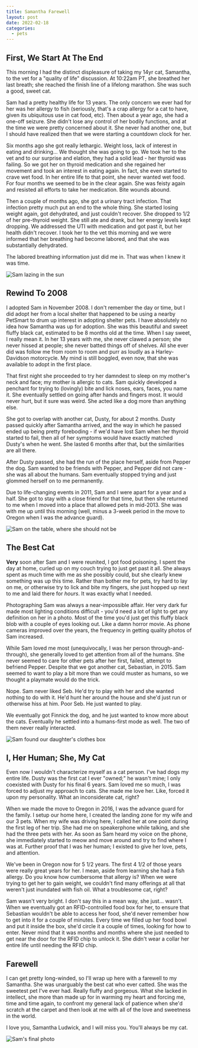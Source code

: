 ```yaml
---
title: Samantha Farewell
layout: post
date: 2022-02-18
categories:
  - pets
---
```


## First, We Start At The End

This morning I had the distinct displeasure of taking my 14yr cat, Samantha, to
the vet for a "quality of life" discussion. At 10:22am PT, she breathed her last
breath; she reached the finish line of a lifelong marathon. She was such a good,
sweet cat.

Sam had a pretty healthy life for 13 years. The only concern we ever had for her
was her allergy to fish (seriously, that's a crap allergy for a cat to have,
given its ubiquitous use in cat food, etc). Then about a year ago, she had a
one-off seizure. She didn't lose any control of her bodily functions, and at the
time we were pretty concerned about it. She never had another one, but I should
have realized then that we were starting a countdown clock for her.

Six months ago she got really lethargic. Weight loss, lack of interest in eating
and drinking... We thought she was going to go. We took her to the vet and to
our surprise and elation, they had a solid lead - her thyroid was failing. So we
got her on thyroid medication and she regained her movement and took an interest
in eating again. In fact, she even started to crave wet food. In her entire life
to that point, she never wanted wet food. For four months we seemed to be in the
clear again. She was feisty again and resisted all efforts to take her
medication. Bite wounds abound.

Then a couple of months ago, she got a urinary tract infection. That infection
pretty much put an end to the whole thing. She started losing weight again, got
dehydrated, and just couldn't recover. She dropped to 1/2 of her pre-thyroid
weight. She still ate and drank, but her energy levels kept dropping. We
addressed the UTI with medication and got past it, but her health didn't
recover. I took her to the vet this morning and we were informed that her
breathing had become labored, and that she was substantially dehydrated.

The labored breathing information just did me in. That was when I knew it was
time.

![Sam lazing in the sun](/assets/images/2022-02-18-samantha-farewell/1.jpg)

## Rewind To 2008

I adopted Sam in November 2008. I don't remember the day or time, but I did
adopt her from a local shelter that happened to be using a nearby PetSmart to
drum up interest in adopting shelter pets. I have absolutely no idea how
Samantha was up for adoption. She was this beautiful and sweet fluffy black cat,
estimated to be 8 months old at the time. When I say sweet, I really mean it. In
her 13 years with me, she never clawed a person; she never hissed at people; she
never batted things off of shelves. All she ever did was follow me from room to
room and purr as loudly as a Harley-Davidson motorcycle. My mind is still
boggled, even now, that she was available to adopt in the first place.

That first night she proceeded to try her damndest to sleep on my mother's neck
and face; my mother is allergic to cats. Sam quickly developed a penchant for
trying to (lovingly) bite and lick noses, ears, faces, you name it. She
eventually settled on going after hands and fingers most. It would never hurt,
but it sure was weird. She acted like a dog more than anything else.

She got to overlap with another cat, Dusty, for about 2 months. Dusty passed
quickly after Samantha arrived, and the way in which he passed ended up being
pretty foreboding - if we'd have lost Sam when her thyroid started to fail, then
all of her symptoms would have exactly matched Dusty's when he went. She lasted
6 months after that, but the similarities are all there.

After Dusty passed, she had the run of the place herself, aside from Pepper the
dog. Sam wanted to be friends with Pepper, and Pepper did not care - she was all
about the humans. Sam eventually stopped trying and just glommed herself on to
me permanently.

Due to life-changing events in 2011, Sam and I were apart for a year and a half.
She got to stay with a close friend for that time, but then she returned to me
when I moved into a place that allowed pets in mid-2013. She was with me up
until this morning (well, minus a 3-week period in the move to Oregon when I was
the advance guard).

![Sam on the table, where she should not be](/assets/images/2022-02-18-samantha-farewell/2.jpg)

## The Best Cat

**Very** soon after Sam and I were reunited, I got food poisoning. I spent the
day at home, curled up on my couch trying to just get past it all. She always
spent as much time with me as she possibly could, but she clearly knew something
was up this time. Rather than bother me for pets, try hard to lay on me, or
otherwise try to lick and bite my fingers, she just hopped up next to me and
laid there for *hours*. It was exactly what I needed.

Photographing Sam was always a near-impossible affair. Her very dark fur made
most lighting conditions difficult - you'd need a lot of light to get any
definition on her in a photo. Most of the time you'd just get this fluffy black
blob with a couple of eyes looking out. Like a damn horror movie. As phone
cameras improved over the years, the frequency in getting quality photos of Sam
increased.

While Sam loved me most (unequivocally, I was her person through-and-through),
she generally loved to get attention from all of the humans. She never seemed to
care for other pets after her first, failed, attempt to befriend Pepper. Despite
that we got another cat, Sebastian, in 2015. Sam seemed to want to play a bit
more than we could muster as humans, so we thought a playmate would do the
trick.

Nope. Sam never liked Seb. He'd try to play with her and she wanted nothing to
do with it. He'd hunt her around the house and she'd just run or otherwise hiss
at him. Poor Seb. He just wanted to play.

We eventually got Finnick the dog, and he just wanted to know more about the
cats. Eventually he settled into a humans-first mode as well. The two of them
never really interacted.

![Sam found our daughter's clothes box](/assets/images/2022-02-18-samantha-farewell/3.jpg)

## I, Her Human; She, My Cat

Even now I wouldn't characterize myself as a cat person. I've had dogs my entire
life. Dusty was the first cat I ever "owned;" he wasn't mine; I only coexisted
with Dusty for his final 6 years. Sam loved me so much, I was forced to adjust
my approach to cats. She made me love her. Like, forced it upon my personality.
What an inconsiderate cat, right?

When we made the move to Oregon in 2016, I was the advance guard for the family.
I setup our home here, I created the landing zone for my wife and our 3 pets.
When my wife was driving here, I called her at one point during the first leg of
her trip. She had me on speakerphone while talking, and she had the three pets
with her. As soon as Sam heard my voice on the phone, she immediately started to
meow and move around and try to find where I was at. Further proof that I was
her human; I existed to give her love, pets, and attention.

We've been in Oregon now for 5 1/2 years. The first 4 1/2 of those years were
really great years for her. I mean, aside from learning she had a fish allergy.
Do you know how cumbersome that allergy is? When we were trying to get her to
gain weight, we couldn't find many offerings at all that weren't just inundated
with fish oil. What a troublesome cat, right?

Sam wasn't very bright. I don't say this in a mean way, she just... wasn't. When
we eventually got an RFID-controlled food box for her, to ensure that Sebastian
wouldn't be able to access her food, she'd never remember how to get into it for
a couple of minutes. Every time we filled up her food bowl and put it inside the
box, she'd circle it a couple of times, looking for how to enter. Never mind
that it was months and months where she just needed to get near the door for the
RFID chip to unlock it. She didn't wear a collar her entire life until needing
the RFID chip.

## Farewell

I can get pretty long-winded, so I'll wrap up here with a farewell to my
Samantha. She was unarguably the best cat who ever catted. She was the sweetest
pet I've ever had. Really fluffy and gorgeous. What she lacked in intellect, she
more than made up for in warming my heart and forcing me, time and time again,
to confront my general lack of patience when she'd scratch at the carpet and
then look at me with all of the love and sweetness in the world.

I love you, Samantha Ludwick, and I will miss you. You'll always be my cat.

![Sam's final photo](/assets/images/2022-02-18-samantha-farewell/4.jpg)
